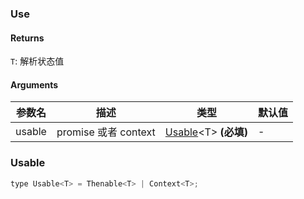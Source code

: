 ### Use

#### Returns
`T`: 解析状态值

#### Arguments
|参数名|描述|类型|默认值|
|---|---|---|---|
|usable|promise 或者 context|[Usable](#usable)&lt;T&gt;  **(必填)**|-|

### Usable

```js
type Usable<T> = Thenable<T> | Context<T>;
```